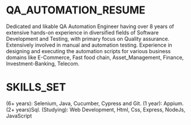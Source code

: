 # QA_AUTOMATION_RESUME
Dedicated and likable QA Automation Engineer having over 8 years of extensive
hands-on experience in diversified fields of Software Development and Testing, with
primary focus on Quality assurance. Extensively involved in manual and automation
testing. Experience in designing and executing the automation scripts for various
business domains like E-Commerce, Fast food chain, Asset_Management, Finance,
Investment-Banking, Telecom.

# SKILLS_SET
(6+ years): Selenium, Java, Cucumber, Cypress and Git.
(1 year): Appium.
(2+ years)Sql.
(Studying): Web Development, Html, Css, Express, NodeJs, JavaScript
